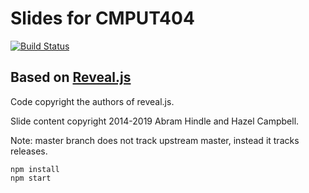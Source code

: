 # Slides for CMPUT404

[![Build Status](https://travis-ci.com/uofa-cmput404/cmput404-slides.svg?branch=master)](https://travis-ci.com/uofa-cmput404/cmput404-slides)

## Based on [Reveal.js](https://github.com/hakimel/reveal.js)

Code copyright the authors of reveal.js.

Slide content copyright 2014-2019 Abram Hindle and Hazel Campbell.

Note: master branch does not track upstream master, instead it tracks releases.

```
npm install
npm start
```
